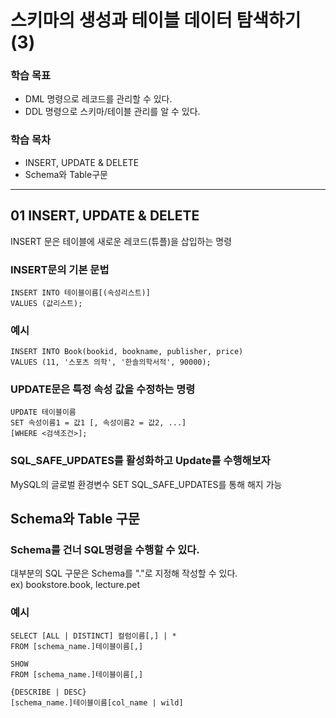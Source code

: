 # **스키마의 생성과 테이블 데이터 탐색하기 (3)**
### 학습 목표
* DML 명령으로 레코드를 관리할 수 있다.
* DDL 명령으로 스키마/테이블 관리를 알 수 있다.
### 학습 목차
* INSERT, UPDATE & DELETE
* Schema와 Table구문
***
## 01 INSERT, UPDATE & DELETE  
INSERT 문은 테이블에 새로운 레코드(튜플)을 삽입하는 명령  
### INSERT문의 기본 문법  
```
INSERT INTO 테이블이름[(속성리스트)]
VALUES (값리스트);
```
### 예시  
```
INSERT INTO Book(bookid, bookname, publisher, price)  
VALUES (11, '스포츠 의학', '한솔의학서적', 90000);
```
### UPDATE문은 특정 속성 값을 수정하는 명령  
```
UPDATE 테이블이름  
SET 속성이름1 = 값1 [, 속성이름2 = 값2, ...]  
[WHERE <검색조건>];
```
### SQL_SAFE_UPDATES를 활성화하고 Update를 수행해보자  
MySQL의 글로벌 환경변수 SET SQL_SAFE_UPDATES를 통해 해지 가능

## Schema와 Table 구문
### Schema를 건너 SQL명령을 수행할 수 있다.  
대부분의 SQL 구문은 Schema를 "."로 지정해 작성할 수 있다.  
ex) bookstore.book, lecture.pet  
### 예시  
```
SELECT [ALL | DISTINCT] 컬럼이름[,] | *
FROM [schema_name.]테이블이름[,]
```
```
SHOW
FROM [schema_name.]테이블이름[,]
```
```
{DESCRIBE | DESC}
[schema_name.]테이블이름[col_name | wild]
```
